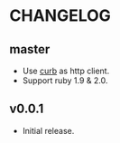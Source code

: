 # CHANGELOG

## master

* Use [curb](https://github.com/taf2/curb) as http client.
* Support ruby 1.9 & 2.0.

## v0.0.1

* Initial release.
